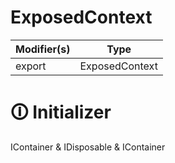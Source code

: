 # ExposedContext

| Modifier(s)                            | Type                     |
|----------------------------------------|--------------------------|
| export | ExposedContext |

# &#128712; Initializer

IContainer & IDisposable & IContainer